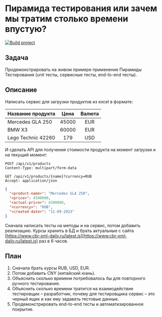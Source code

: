 # Пирамида тестирования или зачем мы тратим столько времени впустую?

[![Build project](https://github.com/Romanow/product-holder-test-report/actions/workflows/build.yml/badge.svg?branch=master)](https://github.com/Romanow/product-holder-test-report/actions/workflows/build.yml)

## Задача

Продемонстрировать на живом примере применение Пирамиды Тестирования (unit тесты, сервисные тесты, end-to-end тесты).

## Описание

Написать сервис для загрузки продуктов из excel в формате:

| Название продукта  | Цена  | Валюта |
|--------------------|:-----:|:------:|
| Mercedes GLA 250   | 45000 |  EUR   |
| BMW X3             | 60000 |  EUR   |
| Lego Technic 42260 |  179  |  USD   |

И сделать API для получения стоимости продукта на момент загрузки и на текущий момент:

```http request
POST /api/v1/products
Content-Type: multipart/form-data
```

```http request
GET /api/v1/products/{name}?currency=RUB
Accept: application/json
```

```json
{
  "<product-name>": "Mercedes GLA 250",
  "<price>": 4500000,
  "<actual-price>": 4300000,
  "<currency>": "RUB",
  "<created-date>": "11-09-2023"
}
```

Сначала написать тесты на методы и на сервис, потом добавить реализацию. Курсы хранить в БД и брать актуальные с
сайта [https://www.cbr-xml-daily.ru/latest.js](https://www.cbr-xml-daily.ru/latest.js) раз в 6 часов.

## План

1. Сначала брать курсы RUB, USD, EUR.
2. Потом добавить CNY (китайский юань).
3. Объяснить сколько времени потребовалось бы для повторного ручного тестирования.
4. Объяснить сколько времени тратится на взаимодействие тестировщик – разработчик, почему для тестировщика сервис – это
   черный ящик и как ему задавать тестовые данные.
5. Продемонстрировать end-to-end тесты и автоматизированное покрытие.
